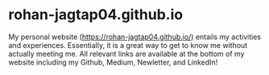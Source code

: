 # rohan-jagtap04.github.io

My personal website (https://rohan-jagtap04.github.io/) entails my activities and experiences. Essentially, it is a great way to get to know me without actually meeting me. All relevant links are available at the bottom of my website including my Github, Medium, Newletter, and LinkedIn!

